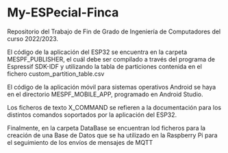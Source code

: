 # My-ESPecial-Finca
Repositorio del Trabajo de Fin de Grado de Ingeniería de Computadores del curso 2022/2023.

El código de la aplicación del ESP32 se encuentra en la carpeta MESPF_PUBLISHER, el cuál debe ser compilado a través del programa de Espressif SDK-IDF y utilizando la tabla de particiones contenida en el fichero custom_partition_table.csv

El código de la aplicación móvil para sistemas operativos Android se haya en el directorio MESPF_MOBILE_APP, programado en Android Studio.

Los ficheros de texto X_COMMAND se refieren a la documentación para los distintos comandos soportados por la aplicación del ESP32.

Finalmente, en la carpeta DataBase se encuentran lod ficheros para la creación de una Base de Datos que se ha utilizado en la Raspberry Pi para el seguimiento de los envíos de mensajes de MQTT
